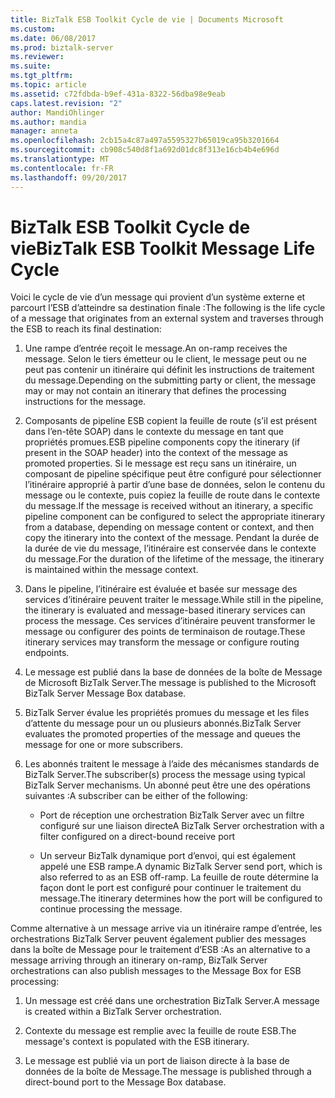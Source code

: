 ```yaml
---
title: BizTalk ESB Toolkit Cycle de vie | Documents Microsoft
ms.custom: 
ms.date: 06/08/2017
ms.prod: biztalk-server
ms.reviewer: 
ms.suite: 
ms.tgt_pltfrm: 
ms.topic: article
ms.assetid: c72fdbda-b9ef-431a-8322-56dba98e9eab
caps.latest.revision: "2"
author: MandiOhlinger
ms.author: mandia
manager: anneta
ms.openlocfilehash: 2cb15a4c87a497a5595327b65019ca95b3201664
ms.sourcegitcommit: cb908c540d8f1a692d01dc8f313e16cb4b4e696d
ms.translationtype: MT
ms.contentlocale: fr-FR
ms.lasthandoff: 09/20/2017
---
```

# <a name="biztalk-esb-toolkit-message-life-cycle"></a><span data-ttu-id="96b64-102">BizTalk ESB Toolkit Cycle de vie</span><span class="sxs-lookup"><span data-stu-id="96b64-102">BizTalk ESB Toolkit Message Life Cycle</span></span>
<span data-ttu-id="96b64-103">Voici le cycle de vie d’un message qui provient d’un système externe et parcourt l’ESB d’atteindre sa destination finale :</span><span class="sxs-lookup"><span data-stu-id="96b64-103">The following is the life cycle of a message that originates from an external system and traverses through the ESB to reach its final destination:</span></span>  
  
1.  <span data-ttu-id="96b64-104">Une rampe d’entrée reçoit le message.</span><span class="sxs-lookup"><span data-stu-id="96b64-104">An on-ramp receives the message.</span></span> <span data-ttu-id="96b64-105">Selon le tiers émetteur ou le client, le message peut ou ne peut pas contenir un itinéraire qui définit les instructions de traitement du message.</span><span class="sxs-lookup"><span data-stu-id="96b64-105">Depending on the submitting party or client, the message may or may not contain an itinerary that defines the processing instructions for the message.</span></span>  
  
2.  <span data-ttu-id="96b64-106">Composants de pipeline ESB copient la feuille de route (s’il est présent dans l’en-tête SOAP) dans le contexte du message en tant que propriétés promues.</span><span class="sxs-lookup"><span data-stu-id="96b64-106">ESB pipeline components copy the itinerary (if present in the SOAP header) into the context of the message as promoted properties.</span></span> <span data-ttu-id="96b64-107">Si le message est reçu sans un itinéraire, un composant de pipeline spécifique peut être configuré pour sélectionner l’itinéraire approprié à partir d’une base de données, selon le contenu du message ou le contexte, puis copiez la feuille de route dans le contexte du message.</span><span class="sxs-lookup"><span data-stu-id="96b64-107">If the message is received without an itinerary, a specific pipeline component can be configured to select the appropriate itinerary from a database, depending on message content or context, and then copy the itinerary into the context of the message.</span></span> <span data-ttu-id="96b64-108">Pendant la durée de la durée de vie du message, l’itinéraire est conservée dans le contexte du message.</span><span class="sxs-lookup"><span data-stu-id="96b64-108">For the duration of the lifetime of the message, the itinerary is maintained within the message context.</span></span>  
  
3.  <span data-ttu-id="96b64-109">Dans le pipeline, l’itinéraire est évaluée et basée sur message des services d’itinéraire peuvent traiter le message.</span><span class="sxs-lookup"><span data-stu-id="96b64-109">While still in the pipeline, the itinerary is evaluated and message-based itinerary services can process the message.</span></span> <span data-ttu-id="96b64-110">Ces services d’itinéraire peuvent transformer le message ou configurer des points de terminaison de routage.</span><span class="sxs-lookup"><span data-stu-id="96b64-110">These itinerary services may transform the message or configure routing endpoints.</span></span>  
  
4.  <span data-ttu-id="96b64-111">Le message est publié dans la base de données de la boîte de Message de Microsoft BizTalk Server.</span><span class="sxs-lookup"><span data-stu-id="96b64-111">The message is published to the Microsoft BizTalk Server Message Box database.</span></span>  
  
5.  <span data-ttu-id="96b64-112">BizTalk Server évalue les propriétés promues du message et les files d’attente du message pour un ou plusieurs abonnés.</span><span class="sxs-lookup"><span data-stu-id="96b64-112">BizTalk Server evaluates the promoted properties of the message and queues the message for one or more subscribers.</span></span>  
  
6.  <span data-ttu-id="96b64-113">Les abonnés traitent le message à l’aide des mécanismes standards de BizTalk Server.</span><span class="sxs-lookup"><span data-stu-id="96b64-113">The subscriber(s) process the message using typical BizTalk Server mechanisms.</span></span> <span data-ttu-id="96b64-114">Un abonné peut être une des opérations suivantes :</span><span class="sxs-lookup"><span data-stu-id="96b64-114">A subscriber can be either of the following:</span></span>  
  
    -   <span data-ttu-id="96b64-115">Port de réception une orchestration BizTalk Server avec un filtre configuré sur une liaison directe</span><span class="sxs-lookup"><span data-stu-id="96b64-115">A BizTalk Server orchestration with a filter configured on a direct-bound receive port</span></span>  
  
    -   <span data-ttu-id="96b64-116">Un serveur BizTalk dynamique port d’envoi, qui est également appelé une ESB rampe.</span><span class="sxs-lookup"><span data-stu-id="96b64-116">A dynamic BizTalk Server send port, which is also referred to as an ESB off-ramp.</span></span> <span data-ttu-id="96b64-117">La feuille de route détermine la façon dont le port est configuré pour continuer le traitement du message.</span><span class="sxs-lookup"><span data-stu-id="96b64-117">The itinerary determines how the port will be configured to continue processing the message.</span></span>  
  
 <span data-ttu-id="96b64-118">Comme alternative à un message arrive via un itinéraire rampe d’entrée, les orchestrations BizTalk Server peuvent également publier des messages dans la boîte de Message pour le traitement d’ESB :</span><span class="sxs-lookup"><span data-stu-id="96b64-118">As an alternative to a message arriving through an itinerary on-ramp, BizTalk Server orchestrations can also publish messages to the Message Box for ESB processing:</span></span>  
  
1.  <span data-ttu-id="96b64-119">Un message est créé dans une orchestration BizTalk Server.</span><span class="sxs-lookup"><span data-stu-id="96b64-119">A message is created within a BizTalk Server orchestration.</span></span>  
  
2.  <span data-ttu-id="96b64-120">Contexte du message est remplie avec la feuille de route ESB.</span><span class="sxs-lookup"><span data-stu-id="96b64-120">The message's context is populated with the ESB itinerary.</span></span>  
  
3.  <span data-ttu-id="96b64-121">Le message est publié via un port de liaison directe à la base de données de la boîte de Message.</span><span class="sxs-lookup"><span data-stu-id="96b64-121">The message is published through a direct-bound port to the Message Box database.</span></span>